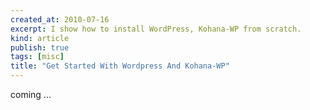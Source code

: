 ```yaml
---
created_at: 2010-07-16
excerpt: I show how to install WordPress, Kohana-WP from scratch.
kind: article
publish: true
tags: [misc]
title: "Get Started With Wordpress And Kohana-WP"
---
```


coming ...

